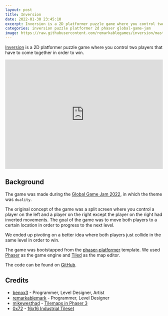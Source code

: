 ```yaml
---
layout: post
title: Inversion
date: 2022-01-30 23:45:10
excerpt: Inversion is a 2D platformer puzzle game where you control two players that have to come together in order to win.
categories: inversion puzzle platformer 2d phaser global-game-jam
image: https://raw.githubusercontent.com/remarkablegames/inversion/master/public/screenshot.png
---
```


[Inversion](https://remarkablegames.org/inversion/) is a 2D platformer puzzle game where you control two players that have to come together in order to win.

<iframe src="https://remarkablegames.org/inversion/" frameBorder="0" width="100%" height="350px"></iframe>

## Background

The game was made during the [Global Game Jam 2022](https://globalgamejam.org/2022/games/inversion-7), in which the theme was `duality`.

The original concept of the game was a split screen where you control a player on the left and a player on the right except the player on the right had inverted movements. The goal of the game was to move both players to a certain location in order to progress to the next level.

We ended up pivoting on a better idea where both players just collide in the same level in order to win.

The game was bootstapped from the [phaser-platformer](https://github.com/remarkablegames/phaser-platformer) template. We used [Phaser](https://phaser.io/) as the game engine and [Tiled](https://www.mapeditor.org/) as the map editor.

The code can be found on [GitHub](https://github.com/remarkablegames/inversion).

## Credits

- [benox3](https://github.com/benox3) - Programmer, Level Designer, Artist
- [remarkablemark](https://github.com/remarkablemark) - Programmer, Level Designer
- [mikewesthad](https://github.com/mikewesthad) - [Tilemaps in Phaser 3](https://github.com/mikewesthad/phaser-3-tilemap-blog-posts)
- [0x72](https://itch.io/profile/0x72) - [16x16 Industrial Tileset](https://0x72.itch.io/16x16-industrial-tileset)
